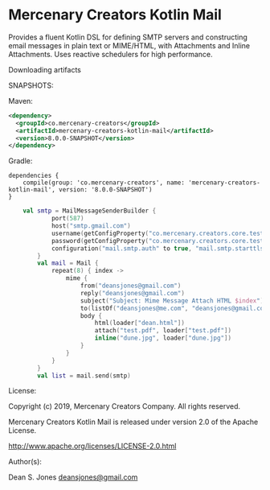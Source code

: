 Mercenary Creators Kotlin Mail
====
Provides a fluent Kotlin DSL for defining SMTP servers and constructing email messages in plain text or MIME/HTML, with Attachments and Inline Attachments. Uses reactive schedulers for high performance.

Downloading artifacts

SNAPSHOTS:

Maven:
```xml
<dependency>
  <groupId>co.mercenary-creators</groupId>
  <artifactId>mercenary-creators-kotlin-mail</artifactId>
  <version>8.0.0-SNAPSHOT</version>
</dependency>
```
Gradle:
```
dependencies {
    compile(group: 'co.mercenary-creators', name: 'mercenary-creators-kotlin-mail', version: '8.0.0-SNAPSHOT')
}
```

```kotlin
	val smtp = MailMessageSenderBuilder {
            port(587)
            host("smtp.gmail.com")
            username(getConfigProperty("co.mercenary.creators.core.test.mail.user"))
            password(getConfigProperty("co.mercenary.creators.core.test.mail.pass"))
            configuration("mail.smtp.auth" to true, "mail.smtp.starttls.enable" to true)
        }
        val mail = Mail {
            repeat(8) { index ->
                mime {
                    from("deansjones@gmail.com")
                    reply("deansjones@gmail.com")
                    subject("Subject: Mime Message Attach HTML $index")
                    to(listOf("deansjones@me.com", "deansjones@gmail.com"))
                    body {
                        html(loader["dean.html"])
                        attach("test.pdf", loader["test.pdf"])
                        inline("dune.jpg", loader["dune.jpg"])
                    }
                }
            }
        }
        val list = mail.send(smtp)
```
License:

Copyright (c) 2019, Mercenary Creators Company. All rights reserved.

Mercenary Creators Kotlin Mail is released under version 2.0 of the Apache License.

http://www.apache.org/licenses/LICENSE-2.0.html

Author(s):

Dean S. Jones
deansjones@gmail.com
